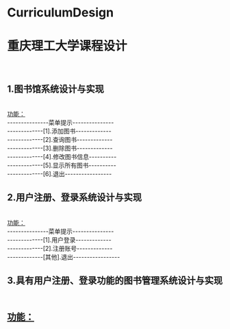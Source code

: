 # CurriculumDesign
<h1>重庆理工大学课程设计</h1></br>

<h2>1.图书馆系统设计与实现</h2></br>

<a href="./LibrarySystemDesignAndConstruct.py"> 
功能：</a></br>
    ---------------菜单提示---------------</br>
    -------------[1].添加图书-------------</br>
    -------------[2].查询图书-------------</br>
    -------------[3].删除图书-------------</br>
    -------------[4].修改图书信息----------</br>
    -------------[5].显示所有图书----------</br>
    -------------[6].退出-----------------</br>
<h2>2.用户注册、登录系统设计与实现</h2></br>
<a href="./UserRegisterSignInDesignAndConstruct.py"> 
功能：</a></br>
    ---------------菜单提示---------------</br>
    -------------[1].用户登录-------------</br>
    -------------[2].注册账号-------------</br>
    -------------[其他].退出-----------------</br>
<h2>3.具有用户注册、登录功能的图书管理系统设计与实现<h2></br>
<a href="./"> 
功能：</a></br>
